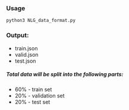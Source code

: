 ### Usage
```
python3 NLG_data_format.py
```
### Output:
* train.json
* valid.json
* test.json

##### Total data will be split into the following parts:
* 60% - train set
* 20% - validation set
* 20% - test set

